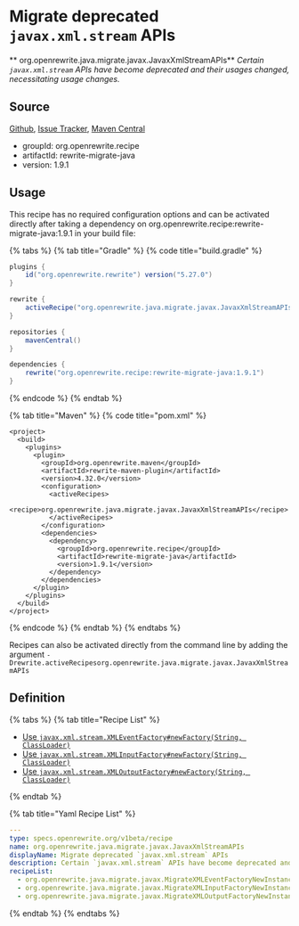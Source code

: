 # Migrate deprecated `javax.xml.stream` APIs

** org.openrewrite.java.migrate.javax.JavaxXmlStreamAPIs**
_Certain `javax.xml.stream` APIs have become deprecated and their usages changed, necessitating usage changes._

## Source

[Github](https://github.com/openrewrite/rewrite-migrate-java), [Issue Tracker](https://github.com/openrewrite/rewrite-migrate-java/issues), [Maven Central](https://search.maven.org/artifact/org.openrewrite.recipe/rewrite-migrate-java/1.9.1/jar)

* groupId: org.openrewrite.recipe
* artifactId: rewrite-migrate-java
* version: 1.9.1


## Usage

This recipe has no required configuration options and can be activated directly after taking a dependency on org.openrewrite.recipe:rewrite-migrate-java:1.9.1 in your build file:

{% tabs %}
{% tab title="Gradle" %}
{% code title="build.gradle" %}
```groovy
plugins {
    id("org.openrewrite.rewrite") version("5.27.0")
}

rewrite {
    activeRecipe("org.openrewrite.java.migrate.javax.JavaxXmlStreamAPIs")
}

repositories {
    mavenCentral()
}

dependencies {
    rewrite("org.openrewrite.recipe:rewrite-migrate-java:1.9.1")
}
```
{% endcode %}
{% endtab %}

{% tab title="Maven" %}
{% code title="pom.xml" %}
```markup
<project>
  <build>
    <plugins>
      <plugin>
        <groupId>org.openrewrite.maven</groupId>
        <artifactId>rewrite-maven-plugin</artifactId>
        <version>4.32.0</version>
        <configuration>
          <activeRecipes>
            <recipe>org.openrewrite.java.migrate.javax.JavaxXmlStreamAPIs</recipe>
          </activeRecipes>
        </configuration>
        <dependencies>
          <dependency>
            <groupId>org.openrewrite.recipe</groupId>
            <artifactId>rewrite-migrate-java</artifactId>
            <version>1.9.1</version>
          </dependency>
        </dependencies>
      </plugin>
    </plugins>
  </build>
</project>
```
{% endcode %}
{% endtab %}
{% endtabs %}

Recipes can also be activated directly from the command line by adding the argument `-Drewrite.activeRecipesorg.openrewrite.java.migrate.javax.JavaxXmlStreamAPIs`

## Definition

{% tabs %}
{% tab title="Recipe List" %}
* [Use `javax.xml.stream.XMLEventFactory#newFactory(String, ClassLoader)`](../../../java/migrate/javax/migratexmleventfactorynewinstancetonewfactory.md)
* [Use `javax.xml.stream.XMLInputFactory#newFactory(String, ClassLoader)`](../../../java/migrate/javax/migratexmlinputfactorynewinstancetonewfactory.md)
* [Use `javax.xml.stream.XMLOutputFactory#newFactory(String, ClassLoader)`](../../../java/migrate/javax/migratexmloutputfactorynewinstancetonewfactory.md)

{% endtab %}

{% tab title="Yaml Recipe List" %}
```yaml
---
type: specs.openrewrite.org/v1beta/recipe
name: org.openrewrite.java.migrate.javax.JavaxXmlStreamAPIs
displayName: Migrate deprecated `javax.xml.stream` APIs
description: Certain `javax.xml.stream` APIs have become deprecated and their usages changed, necessitating usage changes.
recipeList:
  - org.openrewrite.java.migrate.javax.MigrateXMLEventFactoryNewInstanceToNewFactory
  - org.openrewrite.java.migrate.javax.MigrateXMLInputFactoryNewInstanceToNewFactory
  - org.openrewrite.java.migrate.javax.MigrateXMLOutputFactoryNewInstanceToNewFactory

```
{% endtab %}
{% endtabs %}
